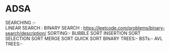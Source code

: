 # ADSA
SEARCHING :- <br>
LINEAR SEARCH : 
BINARY SEARCH : https://leetcode.com/problems/binary-search/description/
SORTING:-
BUBBLE SORT
INSERTION SORT
SELECTION SORT
MERGE SORT 
QUICK SORT
BINARY TREES:-
BSTs:-
AVL TREES:-
